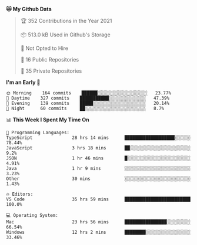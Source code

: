 <!--START_SECTION:waka-->
**🐱 My Github Data** 

> 🏆 352 Contributions in the Year 2021
 > 
> 📦 513.0 kB Used in Github's Storage 
 > 
> 🚫 Not Opted to Hire
 > 
> 📜 16 Public Repositories 
 > 
> 🔑 35 Private Repositories  
 > 
**I'm an Early 🐤** 

```text
🌞 Morning    164 commits    ██████░░░░░░░░░░░░░░░░░░░   23.77% 
🌆 Daytime    327 commits    ███████████░░░░░░░░░░░░░░   47.39% 
🌃 Evening    139 commits    █████░░░░░░░░░░░░░░░░░░░░   20.14% 
🌙 Night      60 commits     ██░░░░░░░░░░░░░░░░░░░░░░░   8.7%

```


📊 **This Week I Spent My Time On** 

```text
💬 Programming Languages: 
TypeScript               28 hrs 14 mins      ███████████████████░░░░░░   78.44% 
JavaScript               3 hrs 18 mins       ██░░░░░░░░░░░░░░░░░░░░░░░   9.2% 
JSON                     1 hr 46 mins        █░░░░░░░░░░░░░░░░░░░░░░░░   4.91% 
Java                     1 hr 9 mins         ░░░░░░░░░░░░░░░░░░░░░░░░░   3.23% 
Other                    30 mins             ░░░░░░░░░░░░░░░░░░░░░░░░░   1.43%

🔥 Editors: 
VS Code                  35 hrs 59 mins      █████████████████████████   100.0%

💻 Operating System: 
Mac                      23 hrs 56 mins      ████████████████░░░░░░░░░   66.54% 
Windows                  12 hrs 2 mins       ████████░░░░░░░░░░░░░░░░░   33.46%

```


<!--END_SECTION:waka-->

